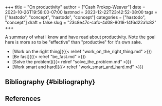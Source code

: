 +++
title = "On productivity"
author = ["Cash Prokop-Weaver"]
date = 2023-10-26T19:58:00-07:00
lastmod = 2023-12-22T23:42:52-08:00
tags = ["hastodo", "concept", "hastodo", "concept"]
categories = ["hastodo", "concept"]
draft = false
slug = "23c8e47c-cafc-4d08-8018-14f6d22a1c82"
+++

A summary of what I know and have read about productivity. Note the goal here is more so to be "effective" than "productive" for it's own sake.

-   [Work on the right thing]({{< relref "work_on_the_right_thing.md" >}})
-   [Be fast]({{< relref "be_fast.md" >}})
-   [Solve the problem]({{< relref "solve_the_problem.md" >}})
-   [Work smart and hard]({{< relref "work_smart_and_hard.md" >}})


## Bibliography {#bibliography}

## References

<style>.csl-entry{text-indent: -1.5em; margin-left: 1.5em;}</style><div class="csl-bib-body">
</div>
